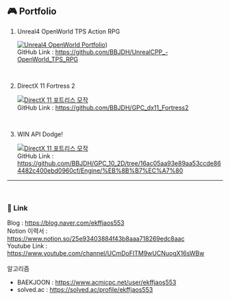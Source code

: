   
## 🎮 Portfolio

1. Unreal4 OpenWorld TPS Action RPG <br/>

    [![Unreal4 OpenWorld Portfolio](http://img.youtube.com/vi/nwO06dkzJsI/0.jpg)](https://youtu.be/nwO06dkzJsI)) <br/>
    GitHub Link : https://github.com/BBJDH/UnrealCPP_-OpenWorld_TPS_RPG
      
<br/>
 
2. DirectX 11 Fortress 2<br/>

    [![DirectX 11 포트리스 모작](http://img.youtube.com/vi/6MtFqAAPJaw/0.jpg)](https://youtu.be/6MtFqAAPJaw) <br/>
    GitHub Link : https://github.com/BBJDH/GPC_dx11_Fortress2



<br/>

3. WIN API Dodge!<br/>

    [![DirectX 11 포트리스 모작](http://img.youtube.com/vi/hZg79AJhfLY/0.jpg)](https://youtu.be/hZg79AJhfLY)  <br/>
    GitHub Link : https://github.com/BBJDH/GPC_10_2D/tree/16ac05aa93e89aa53ccde864482c400ebd0960cf/Engine/%EB%8B%B7%EC%A7%80
    


<hr>
<br/>

### 🔗 Link
Blog : https://blog.naver.com/ekffjaos553 <br/>
Notion 이력서 : https://www.notion.so/25e93403884f43b8aaa718269edc8aac <br/>
Youtube Link : https://www.youtube.com/channel/UCmDoFITM9wUCNuogX16sWBw <br/>
<br/>
알고리즘 <br/>
- BAEKJOON : https://www.acmicpc.net/user/ekffjaos553 <br/>
- solved.ac : https://solved.ac/profile/ekffjaos553 <br/>



<br/>



<div align=center>
